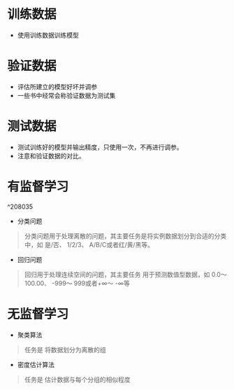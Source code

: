 # 训练数据
+ 使用训练数据训练模型
# 验证数据
+ 评估所建立的模型好坏并调参
+ 一些书中经常会称验证数据为测试集
# 测试数据
+ 测试训练好的模型并输出精度，只使用一次，不再进行调参。
+ 注意和验证数据的对比。
# 有监督学习

^208035

+ 分类问题
> 分类问题用于处理离散的问题，其主要任务是将实例数据划分到合适的分类中，如  是/否、 1/2/3、 A/B/C或者红/黄/黑等。
+ 回归问题
> 回归用于处理连续空间的问题，其主要任务 用于预测数值型数据，如   0.0～ 100.00、 -999～ 999或者+∞～ -∞等
# 无监督学习
+ 聚类算法
> 任务是   将数据划分为离散的组
+ 密度估计算法
> 任务是   估计数据与每个分组的相似程度
